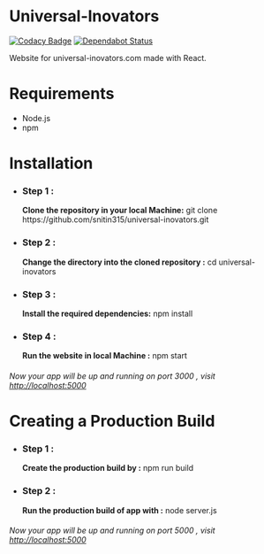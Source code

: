 # Universal-Inovators

[![Codacy Badge](https://api.codacy.com/project/badge/Grade/3bd25667ba164357b5fab833738bba62)](https://app.codacy.com/manual/snitin315/universal-inovators?utm_source=github.com&utm_medium=referral&utm_content=snitin315/universal-inovators&utm_campaign=Badge_Grade_Dashboard)
[![Dependabot Status](https://api.dependabot.com/badges/status?host=github&repo=snitin315/universal-inovators)](https://dependabot.com)

Website for universal-inovators.com made with React.

# Requirements 
* Node.js
* npm

# Installation

* <h3>Step 1 :</h3> <b>Clone the repository in your local Machine:</b> git clone https://github.com/snitin315/universal-inovators.git

* <h3>Step 2 :</h3> <b>Change the directory into the cloned repository :</b> cd universal-inovators

* <h3>Step 3 :</h3> <b>Install the required dependencies:</b> npm install

* <h3>Step 4 :</h3> <b>Run the website in local Machine :</b> npm start

<h6> Now your app will be up and running on port 3000 , visit <a href="http://localhost:3000" target="_blank">http://localhost:5000</a> </h6>

# Creating a Production Build 

* <h3>Step 1 :</h3> <b>Create the production build by :</b> npm run build

* <h3>Step 2 :</h3> <b>Run the production build of app with :</b> node server.js

<h6> Now your app will be up and running on port 5000 , visit <a href="http://localhost:5000" target="_blank">http://localhost:5000</a> </h6>
